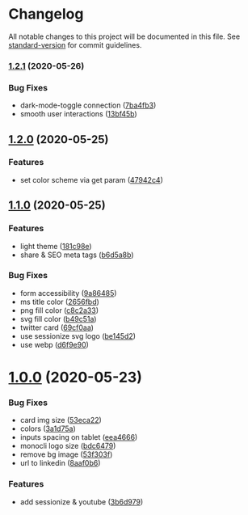 # Changelog

All notable changes to this project will be documented in this file. See [standard-version](https://github.com/conventional-changelog/standard-version) for commit guidelines.

### [1.2.1](https://github.com/noelmace/noelmace.com/compare/v1.2.0...v1.2.1) (2020-05-26)


### Bug Fixes

* dark-mode-toggle connection ([7ba4fb3](https://github.com/noelmace/noelmace.com/commit/7ba4fb362e80573924e6950419e6ca0be8859c96))
* smooth user interactions ([13bf45b](https://github.com/noelmace/noelmace.com/commit/13bf45bc7942d0f0242cf1991f06059937acf583))

## [1.2.0](https://github.com/noelmace/noelmace.com/compare/v1.1.0...v1.2.0) (2020-05-25)


### Features

* set color scheme via get param ([47942c4](https://github.com/noelmace/noelmace.com/commit/47942c43b68b6ffb975e2549a5378acd71579095))

## [1.1.0](https://github.com/noelmace/noelmace.com/compare/v1.0.0...v1.1.0) (2020-05-25)


### Features

* light theme ([181c98e](https://github.com/noelmace/noelmace.com/commit/181c98e4acf2be3501c673041f5c7f7ad4c9d339))
* share & SEO meta tags ([b6d5a8b](https://github.com/noelmace/noelmace.com/commit/b6d5a8bbf772c5ef51a3380292be95f85c4d2c1a))


### Bug Fixes

* form accessibility ([9a86485](https://github.com/noelmace/noelmace.com/commit/9a86485c491929b1fa5685315c5b81f2acc086d4))
* ms title color ([2656fbd](https://github.com/noelmace/noelmace.com/commit/2656fbdf9812b26baa7243c6990a2e01f72eb8e8))
* png fill color ([c8c2a33](https://github.com/noelmace/noelmace.com/commit/c8c2a33ef20818fd8f4a77cd4ffd7dc64bb64a00))
* svg fill color ([b49c51a](https://github.com/noelmace/noelmace.com/commit/b49c51a925fc47a98d51bd12007a9bbf5ff49801))
* twitter card ([69cf0aa](https://github.com/noelmace/noelmace.com/commit/69cf0aaa5ee2719304d70f16275af65e203e68c0))
* use sessionize svg logo ([be145d2](https://github.com/noelmace/noelmace.com/commit/be145d21203fc94bda0d49fc841d52a80e7e44dc))
* use webp ([d6f9e90](https://github.com/noelmace/noelmace.com/commit/d6f9e90122ac73a409c2dc33c8832a89644e8c36))

# [1.0.0](https://github.com/noelmace/noelmace.com/compare/3a1d75a78c67a9892cac40114ed3e3e2bd8dee75...v1.0.0) (2020-05-23)


### Bug Fixes

* card img size ([53eca22](https://github.com/noelmace/noelmace.com/commit/53eca222a5f9f10598a6c4b19ea7906549c4c285))
* colors ([3a1d75a](https://github.com/noelmace/noelmace.com/commit/3a1d75a78c67a9892cac40114ed3e3e2bd8dee75))
* inputs spacing on tablet ([eea4666](https://github.com/noelmace/noelmace.com/commit/eea4666fba8f2a70762586adf7abe1b4ea514585))
* monocli logo size ([bdc6479](https://github.com/noelmace/noelmace.com/commit/bdc64790e8e21be413ac5b1a25381a2f814c62cb))
* remove bg image ([53f303f](https://github.com/noelmace/noelmace.com/commit/53f303fbcb00ebdf9fbb4d35ff3c1825d10496fb))
* url to linkedin ([8aaf0b6](https://github.com/noelmace/noelmace.com/commit/8aaf0b65ceaba31cfa8c8800fc82435f1f8b9b7f))

### Features

* add sessionize & youtube ([3b6d979](https://github.com/noelmace/noelmace.com/commit/3b6d979d18bce257a0406bd9f6105111d81ead4a))
